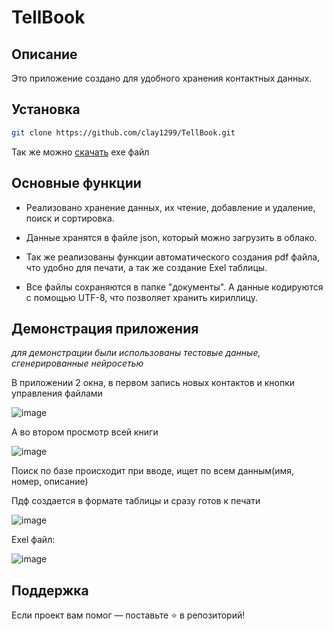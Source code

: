 # TellBook
## Описание
Это приложение создано для удобного хранения контактных данных.

## Установка 
```bash
git clone https://github.com/clay1299/TellBook.git
```
Так же можно [скачать](https://github.com/clay1299/TellBook/releases/download/v1.0/TellBook.exe) exe файл
## Основные функции
- Реализовано хранение данных, их чтение, добавление и удаление, поиск и сортировка.

- Данные хранятся в файле json, который можно загрузить в облако.

- Так же реализованы функции автоматического создания pdf файла, что удобно для печати,
а так же создание Exel таблицы.

- Все файлы сохраняются в папке "документы". А данные кодируются с помощью UTF-8, что позволяет хранить 
кириллицу.
## Демонстрация приложения
_для демонстрации были использованы тестовые данные, сгенерированные нейросетью_

В приложении 2 окна, в первом запись новых контактов и кнопки управления файлами

![image](https://github.com/user-attachments/assets/4fd54c0b-e160-4883-b7b5-82b58c887731)

А во втором просмотр всей книги

![image](https://github.com/user-attachments/assets/84494e7f-825b-44a6-bb2e-f1fe385ed5af)

Поиск по базе происходит при вводе, ищет по всем данным(имя, номер, описание)

Пдф создается в формате таблицы и сразу готов к печати

![image](https://github.com/user-attachments/assets/861b9221-0926-4158-b125-acb7d88f16c7)

Exel файл:

![image](https://github.com/user-attachments/assets/3809cc7e-db23-474e-939c-c010d115aced)

## Поддержка  
Если проект вам помог — поставьте ⭐️ в репозиторий!  
